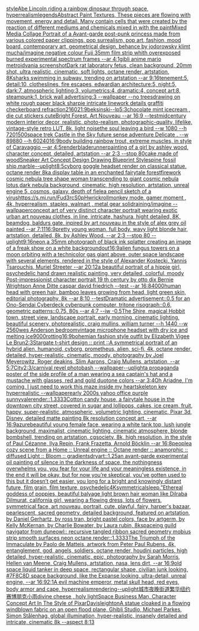 [style](https://www.ebank.nz/aiartgenerator?category=style)[Abe Lincoln riding a rainbow dinosaur through space, hyperrealism](https://www.ebank.nz/aiartgenerator?category=Abe%2520Lincoln%2520riding%2520a%2520rainbow%2520dinosaur%2520through%2520space%2C%2520hyperrealism)[legends](https://www.ebank.nz/aiartgenerator?category=legends)[Abstract Paint Textures, These pieces are flowing with movement, energy and detail. Many contain cells that were created by the reaction of different mediums and chemicals mixed in with the paint](https://www.ebank.nz/aiartgenerator?category=Abstract%2520Paint%2520Textures%2C%2520These%2520pieces%2520are%2520flowing%2520with%2520movement%2C%2520energy%2520and%2520detail.%2520Many%2520contain%2520cells%2520that%2520were%2520created%2520by%2520the%2520reaction%2520of%2520different%2520mediums%2520and%2520chemicals%2520mixed%2520in%2520with%2520the%2520paint)[Mixed Media Collage Portrait of a Avant-garde post-punk princess made from various colored paper clippings, pop surrealism, pop art, fashion, mood board, contemporary art, geometrical design, behance by jodorowsky klimt mucha](https://www.ebank.nz/aiartgenerator?category=Mixed%2520Media%2520Collage%2520Portrait%2520of%2520a%2520Avant-garde%2520post-punk%2520princess%2520made%2520from%2520various%2520colored%2520paper%2520clippings%2C%2520pop%2520surrealism%2C%2520pop%2520art%2C%2520fashion%2C%2520mood%2520board%2C%2520contemporary%2520art%2C%2520geometrical%2520design%2C%2520behance%2520by%2520jodorowsky%2520klimt%2520mucha)[/imagine negative colour Fuji 35mm film strip whith overexposed burned experimental spectrum frames --ar 4:1](https://www.ebank.nz/aiartgenerator?category=/imagine%2520negative%2520colour%2520Fuji%252035mm%2520film%2520strip%2520whith%2520overexposed%2520burned%2520experimental%2520spectrum%2520frames%2520--ar%25204%3A1)[gibli anime mario metroidvania screenshot](https://www.ebank.nz/aiartgenerator?category=gibli%2520anime%2520mario%2520metroidvania%2520screenshot)[Dark rat laboratory fetus, clean background, 20mm shot, ultra realistic, cinematic, soft lights, octane render, artstation, 8K](https://www.ebank.nz/aiartgenerator?category=Dark%2520rat%2520laboratory%2520fetus%2C%2520clean%2520background%2C%252020mm%2520shot%2C%2520ultra%2520realistic%2C%2520cinematic%2C%2520soft%2520lights%2C%2520octane%2520render%2C%2520artstation%2C%25208K)[sharks swimming in subway, trending on artstation --ar 9:16](https://www.ebank.nz/aiartgenerator?category=sharks%2520swimming%2520in%2520subway%2C%2520trending%2520on%2520artstation%2520--ar%25209%3A16)[tenement:5, detail:10, clotheslines, fire escapes, edwardian architecture:5, night:5, dark:7, atmospheric lighting:3, volumetrics:4, dramatic:4, concept art:8, steampunk:1, brick wall advertising:3 --wallpaper --no trees](https://www.ebank.nz/aiartgenerator?category=tenement%3A5%2C%2520detail%3A10%2C%2520clotheslines%2C%2520fire%2520escapes%2C%2520edwardian%2520architecture%3A5%2C%2520night%3A5%2C%2520dark%3A7%2C%2520atmospheric%2520lighting%3A3%2C%2520volumetrics%3A4%2C%2520dramatic%3A4%2C%2520concept%2520art%3A8%2C%2520steampunk%3A1%2C%2520brick%2520wall%2520advertising%3A3%2520--wallpaper%2520--no%2520trees)[drawing on white rough paper black sharpie intricate linework details graffiti checkerboard refraction](https://www.ebank.nz/aiartgenerator?category=drawing%2520on%2520white%2520rough%2520paper%2520black%2520sharpie%2520intricate%2520linework%2520details%2520graffiti%2520checkerboard%2520refraction)[2160](https://www.ebank.nz/aiartgenerator?category=2160)[21:9](https://www.ebank.nz/aiartgenerator?category=21%3A9)[beksinski](https://www.ebank.nz/aiartgenerator?category=beksinski)[--lp](https://www.ebank.nz/aiartgenerator?category=--lp)[5:3](https://www.ebank.nz/aiartgenerator?category=5%3A3)[chocolate mint icecream , die cut stickers,cute](https://www.ebank.nz/aiartgenerator?category=chocolate%2520mint%2520icecream%2520%2C%2520die%2520cut%2520stickers%2Ccute)[Bright Forest. Art Nouveau --ar 16:9 --test](https://www.ebank.nz/aiartgenerator?category=Bright%2520Forest.%2520Art%2520Nouveau%2520--ar%252016%3A9%2520--test)[midcentury modern interior decor, realistic, photo-realism, photographic-quality, lifelike, vintage-style retro LUT, 8k, light noise](https://www.ebank.nz/aiartgenerator?category=midcentury%2520modern%2520interior%2520decor%2C%2520realistic%2C%2520photo-realism%2C%2520photographic-quality%2C%2520lifelike%2C%2520vintage-style%2520retro%2520LUT%2C%25208k%2C%2520light%2520noise)[the soul leaving a bird --w 1080 --h 720](https://www.ebank.nz/aiartgenerator?category=the%2520soul%2520leaving%2520a%2520bird%2520--w%25201080%2520--h%2520720)[](https://www.ebank.nz/aiartgenerator?category=)[1500](https://www.ebank.nz/aiartgenerator?category=1500)[space trek Castle in the Sky future sense adventure Delicate . --w 89880 --h 60240](https://www.ebank.nz/aiartgenerator?category=space%2520trek%2520Castle%2520in%2520the%2520Sky%2520future%2520sense%2520adventure%2520Delicate%2520.%2520--w%252089880%2520--h%252060240)[16:9](https://www.ebank.nz/aiartgenerator?category=16%3A9)[body building rainbow trout, extreme muscles, in style of Caravaggio —ar 4:5](https://www.ebank.nz/aiartgenerator?category=body%2520building%2520rainbow%2520trout%2C%2520extreme%2520muscles%2C%2520in%2520style%2520of%2520Caravaggio%2520%E2%80%94ar%25204%3A5)[render](https://www.ebank.nz/aiartgenerator?category=render)[bladerunner](https://www.ebank.nz/aiartgenerator?category=bladerunner)[painting of a girl by ashley wood, character concept, detailed, artstation --ar 2:3 --stop 80](https://www.ebank.nz/aiartgenerator?category=painting%2520of%2520a%2520girl%2520by%2520ashley%2520wood%2C%2520character%2520concept%2C%2520detailed%2C%2520artstation%2520--ar%25202%3A3%2520--stop%252080)[cake,made of wood](https://www.ebank.nz/aiartgenerator?category=cake%2Cmade%2520of%2520wood)[Sneaker Art Concept Design Drawing Blueprint Style](https://www.ebank.nz/aiartgenerator?category=Sneaker%2520Art%2520Concept%2520Design%2520Drawing%2520Blueprint%2520Style)[spine fossil ship,marble](https://www.ebank.nz/aiartgenerator?category=spine%2520fossil%2520ship%2Cmarble)[--uplight](https://www.ebank.nz/aiartgenerator?category=--uplight)[8:5](https://www.ebank.nz/aiartgenerator?category=8%3A5)[cyborg goggle headset render on classical statue, octane render 8k](https://www.ebank.nz/aiartgenerator?category=cyborg%2520goggle%2520headset%2520render%2520on%2520classical%2520statue%2C%2520octane%2520render%25208k)[a display table in an enchanted fairytale forest](https://www.ebank.nz/aiartgenerator?category=a%2520display%2520table%2520in%2520an%2520enchanted%2520fairytale%2520forest)[firework cosmic nebula tree shape woman transcending to giant cosmic nebula lotus,dark nebula background, cinematic, high resolution, artstation, unreal engine 5, cosmos, galaxy, depth of fiele](https://www.ebank.nz/aiartgenerator?category=firework%2520cosmic%2520nebula%2520tree%2520shape%2520woman%2520transcending%2520to%2520giant%2520cosmic%2520nebula%2520lotus%2Cdark%2520nebula%2520background%2C%2520cinematic%2C%2520high%2520resolution%2C%2520artstation%2C%2520unreal%2520engine%25205%2C%2520cosmos%2C%2520galaxy%2C%2520depth%2520of%2520fiele)[a pencil sketch of a virus](https://www.ebank.nz/aiartgenerator?category=a%2520pencil%2520sketch%2520of%2520a%2520virus)[<https://s.mj.run/Fud3rcS0pHw>](https://www.ebank.nz/aiartgenerator?category=%3Chttps%3A//s.mj.run/Fud3rcS0pHw%3E)[rickroll](https://www.ebank.nz/aiartgenerator?category=rickroll)[monkey mode, gamer moment , 4k, hyperrealism, staples, walmart , metal gear solid](https://www.ebank.nz/aiartgenerator?category=monkey%2520mode%2C%2520gamer%2520moment%2520%2C%25204k%2C%2520hyperrealism%2C%2520staples%2C%2520walmart%2520%2C%2520metal%2520gear%2520solid)[raining](https://www.ebank.nz/aiartgenerator?category=raining)[/imagine --wallpaper](https://www.ebank.nz/aiartgenerator?category=/imagine%2520--wallpaper)[concept art of very distinct character portrait  wearing exotic urban art nouveau clothes, in line, intricate, hashura, hight detailed, 8K, beamdog, baldurs gate,  inpired by art nouveau in the style of alex grey oil painted --ar 7:11](https://www.ebank.nz/aiartgenerator?category=concept%2520art%2520of%2520very%2520distinct%2520character%2520portrait%2520%2520wearing%2520exotic%2520urban%2520art%2520nouveau%2520clothes%2C%2520in%2520line%2C%2520intricate%2C%2520hashura%2C%2520hight%2520detailed%2C%25208K%2C%2520beamdog%2C%2520baldurs%2520gate%2C%2520%2520inpired%2520by%2520art%2520nouveau%2520in%2520the%2520style%2520of%2520alex%2520grey%2520oil%2520painted%2520--ar%25207%3A11)[16:9](https://www.ebank.nz/aiartgenerator?category=16%3A9)[pretty young woman, full body, wavy light blonde hair, artstation, detailed, 8k, by Ashley Wood. --ar 2:3 --stop 80 --uplight](https://www.ebank.nz/aiartgenerator?category=pretty%2520young%2520woman%2C%2520full%2520body%2C%2520wavy%2520light%2520blonde%2520hair%2C%2520artstation%2C%2520detailed%2C%25208k%2C%2520by%2520Ashley%2520Wood.%2520--ar%25202%3A3%2520--stop%252080%2520--uplight)[9:16](https://www.ebank.nz/aiartgenerator?category=9%3A16)[neon,](https://www.ebank.nz/aiartgenerator?category=neon%2C)[a 35mm photograph of black ink splatter creating an image of a freak show on a white background](https://www.ebank.nz/aiartgenerator?category=a%252035mm%2520photograph%2520of%2520black%2520ink%2520splatter%2520creating%2520an%2520image%2520of%2520a%2520freak%2520show%2520on%2520a%2520white%2520background)[out](https://www.ebank.nz/aiartgenerator?category=out)[16:9](https://www.ebank.nz/aiartgenerator?category=16%3A9)[alien fungus towers on a moon orbiting with a technicolor gas giant above, outer space landscape with several elements, rendered in the style of Alexander Kostecki, Yannis Tsarouchis, Muriel Streeter --ar 20:12](https://www.ebank.nz/aiartgenerator?category=alien%2520fungus%2520towers%2520on%2520a%2520moon%2520orbiting%2520with%2520a%2520technicolor%2520gas%2520giant%2520above%2C%2520outer%2520space%2520landscape%2520with%2520several%2520elements%2C%2520rendered%2520in%2520the%2520style%2520of%2520Alexander%2520Kostecki%2C%2520Yannis%2520Tsarouchis%2C%2520Muriel%2520Streeter%2520--ar%252020%3A12)[a beautiful portrait of a hippie girl, psychedelic hand drawn realistic painting, very detailed, colorful, moody Post-impressionist character portrait 19 th century by otto dix Bernie Wrightson Anne Ditte caspar david friedrich --test --ar 16:8](https://www.ebank.nz/aiartgenerator?category=a%2520beautiful%2520portrait%2520of%2520a%2520hippie%2520girl%2C%2520psychedelic%2520hand%2520drawn%2520realistic%2520painting%2C%2520very%2520detailed%2C%2520colorful%2C%2520moody%2520Post-impressionist%2520character%2520portrait%252019%2520th%2520century%2520by%2520otto%2520dix%2520Bernie%2520Wrightson%2520Anne%2520Ditte%2520caspar%2520david%2520friedrich%2520--test%2520--ar%252016%3A8)[4000](https://www.ebank.nz/aiartgenerator?category=4000)[human head with green hair, bamboo leaves growing from head, light green skin, editorial photography, 8k --ar 8:10   --test](https://www.ebank.nz/aiartgenerator?category=human%2520head%2520with%2520green%2520hair%2C%2520bamboo%2520leaves%2520growing%2520from%2520head%2C%2520light%2520green%2520skin%2C%2520editorial%2520photography%2C%25208k%2520--ar%25208%3A10%2520%2520%2520--test)[Dramatic advertisement::0.5 for an Ono-Sendai Cyberdeck cyberpunk computer, tritone risograph::0.6, geometric patterns::0.75, 80s --ar 4:7 --iw -0.5](https://www.ebank.nz/aiartgenerator?category=Dramatic%2520advertisement%3A%3A0.5%2520for%2520an%2520Ono-Sendai%2520Cyberdeck%2520cyberpunk%2520computer%2C%2520tritone%2520risograph%3A%3A0.6%2C%2520geometric%2520patterns%3A%3A0.75%2C%252080s%2520--ar%25204%3A7%2520--iw%2520-0.5)[The Shire, magical Hobbit town, street view, landscape portrait, early morning, cinematic lighting, beautiful scenery, photorealistic, craig mullins, william turner --h 1440 --w 2560](https://www.ebank.nz/aiartgenerator?category=The%2520Shire%2C%2520magical%2520Hobbit%2520town%2C%2520street%2520view%2C%2520landscape%2520portrait%2C%2520early%2520morning%2C%2520cinematic%2520lighting%2C%2520beautiful%2520scenery%2C%2520photorealistic%2C%2520craig%2520mullins%2C%2520william%2520turner%2520--h%25201440%2520--w%25202560)[wes Anderson bedroom](https://www.ebank.nz/aiartgenerator?category=wes%2520Anderson%2520bedroom)[vintage microphone headset with dry ice and melting ice](https://www.ebank.nz/aiartgenerator?category=vintage%2520microphone%2520headset%2520with%2520dry%2520ice%2520and%2520melting%2520ice)[9000](https://www.ebank.nz/aiartgenerator?category=9000)[rotting](https://www.ebank.nz/aiartgenerator?category=rotting)[16:9](https://www.ebank.nz/aiartgenerator?category=16%3A9)[bohemian fashion style outfit by Elizabeth Vigee Le Brun](https://www.ebank.nz/aiartgenerator?category=bohemian%2520fashion%2520style%2520outfit%2520by%2520Elizabeth%2520Vigee%2520Le%2520Brun)[2:3](https://www.ebank.nz/aiartgenerator?category=2%3A3)[Stargate t-shirt design :: print ::](https://www.ebank.nz/aiartgenerator?category=Stargate%2520t-shirt%2520design%2520%3A%3A%2520print%2520%3A%3A)[A symmetrical portrait of an hybrid alien, humanoid, cyborg, prometheus, alien, sci-fi, 4k, octane render, detailed, hyper-realistic, cinematic, moody, photography by Joel Meyerowitz, Roger deakins, Slim Aarons, Craig Mullens, artstation, --ar 5:7](https://www.ebank.nz/aiartgenerator?category=A%2520symmetrical%2520portrait%2520of%2520an%2520hybrid%2520alien%2C%2520humanoid%2C%2520cyborg%2C%2520prometheus%2C%2520alien%2C%2520sci-fi%2C%25204k%2C%2520octane%2520render%2C%2520detailed%2C%2520hyper-realistic%2C%2520cinematic%2C%2520moody%2C%2520photography%2520by%2520Joel%2520Meyerowitz%2C%2520Roger%2520deakins%2C%2520Slim%2520Aarons%2C%2520Craig%2520Mullens%2C%2520artstation%2C%2520--ar%25205%3A7)[City](https://www.ebank.nz/aiartgenerator?category=City)[2:3](https://www.ebank.nz/aiartgenerator?category=2%3A3)[/carnival revel photobash --wallpaper](https://www.ebank.nz/aiartgenerator?category=/carnival%2520revel%2520photobash%2520--wallpaper)[--uplight](https://www.ebank.nz/aiartgenerator?category=--uplight)[a propaganda poster of the side profile of a man wearing a sea captain's hat and a mustache with glasses, red and gold duotone colors --ar 3:4](https://www.ebank.nz/aiartgenerator?category=a%2520propaganda%2520poster%2520of%2520the%2520side%2520profile%2520of%2520a%2520man%2520wearing%2520a%2520sea%2520captain%27s%2520hat%2520and%2520a%2520mustache%2520with%2520glasses%2C%2520red%2520and%2520gold%2520duotone%2520colors%2520--ar%25203%3A4)[Oh Ariadne, I'm coming, I just need to work this maze inside my heart](https://www.ebank.nz/aiartgenerator?category=Oh%2520Ariadne%2C%2520I%27m%2520coming%2C%2520I%2520just%2520need%2520to%2520work%2520this%2520maze%2520inside%2520my%2520heart)[skeleton key hyperrealistic --wallpaper](https://www.ebank.nz/aiartgenerator?category=skeleton%2520key%2520hyperrealistic%2520--wallpaper)[early 2000s yahoo office purple sunnyvale](https://www.ebank.nz/aiartgenerator?category=early%25202000s%2520yahoo%2520office%2520purple%2520sunnyvale)[render::1.3333](https://www.ebank.nz/aiartgenerator?category=render%3A%3A1.3333)[Cotton candy house, a fairytale house in the downtown city street, covered in sugar and lollipops, cakes, ice cream, fruit, happy, super-realistic, atmospheric, volumetric lighting, cinematic, Pixar 3d, Disney, detailed matte painting 8k resolution concept art, --ar 16:9](https://www.ebank.nz/aiartgenerator?category=Cotton%2520candy%2520house%2C%2520a%2520fairytale%2520house%2520in%2520the%2520downtown%2520city%2520street%2C%2520covered%2520in%2520sugar%2520and%2520lollipops%2C%2520cakes%2C%2520ice%2520cream%2C%2520fruit%2C%2520happy%2C%2520super-realistic%2C%2520atmospheric%2C%2520volumetric%2520lighting%2C%2520cinematic%2C%2520Pixar%25203d%2C%2520Disney%2C%2520detailed%2520matte%2520painting%25208k%2520resolution%2520concept%2520art%2C%2520--ar%252016%3A9)[azure](https://www.ebank.nz/aiartgenerator?category=azure)[beautiful young female face, wearing a white tank top, lush jungle background, maximalist, cinematic lighting, cinematic atmosphere, blonde bombshell, trending on artstation, cgsociety, 8k, high resolution, in the style of Paul Cézanne, Ilya Repin, Frank Frazetta, Arnold Böcklin --ar 16:8](https://www.ebank.nz/aiartgenerator?category=beautiful%2520young%2520female%2520face%2C%2520wearing%2520a%2520white%2520tank%2520top%2C%2520lush%2520jungle%2520background%2C%2520maximalist%2C%2520cinematic%2520lighting%2C%2520cinematic%2520atmosphere%2C%2520blonde%2520bombshell%2C%2520trending%2520on%2520artstation%2C%2520cgsociety%2C%25208k%2C%2520high%2520resolution%2C%2520in%2520the%2520style%2520of%2520Paul%2520C%C3%A9zanne%2C%2520Ilya%2520Repin%2C%2520Frank%2520Frazetta%2C%2520Arnold%2520B%C3%B6cklin%2520--ar%252016%3A8)[people](https://www.ebank.nz/aiartgenerator?category=people)[a cozy scene from a Home :: Unreal engine :: Octane render :: anamorphic :: diffused Light :: Bloom :: gradients](https://www.ebank.nz/aiartgenerator?category=a%2520cozy%2520scene%2520from%2520a%2520Home%2520%3A%3A%2520Unreal%2520engine%2520%3A%3A%2520Octane%2520render%2520%3A%3A%2520anamorphic%2520%3A%3A%2520diffused%2520Light%2520%3A%3A%2520Bloom%2520%3A%3A%2520gradients)[dry](https://www.ebank.nz/aiartgenerator?category=dry)[art::1.25](https://www.ebank.nz/aiartgenerator?category=art%3A%3A1.25)[an avant-garde experimental oil painting of silence in the darkness of space, the nothingness overwhelms you, you fear for your life and your meaningless existence, in the end it will be okay, but for now you’re skeptical, you’ve gotten used to this but it doesn’t get easier, you long for a bright and knowingly distant future, film grain, film texture, psychedelic](https://www.ebank.nz/aiartgenerator?category=an%2520avant-garde%2520experimental%2520oil%2520painting%2520of%2520silence%2520in%2520the%2520darkness%2520of%2520space%2C%2520the%2520nothingness%2520overwhelms%2520you%2C%2520you%2520fear%2520for%2520your%2520life%2520and%2520your%2520meaningless%2520existence%2C%2520in%2520the%2520end%2520it%2520will%2520be%2520okay%2C%2520but%2520for%2520now%2520you%E2%80%99re%2520skeptical%2C%2520you%E2%80%99ve%2520gotten%2520used%2520to%2520this%2520but%2520it%2520doesn%E2%80%99t%2520get%2520easier%2C%2520you%2520long%2520for%2520a%2520bright%2520and%2520knowingly%2520distant%2520future%2C%2520film%2520grain%2C%2520film%2520texture%2C%2520psychedelic)[4K](https://www.ebank.nz/aiartgenerator?category=4K)[symmetrical](https://www.ebank.nz/aiartgenerator?category=symmetrical)[sleep.”](https://www.ebank.nz/aiartgenerator?category=sleep.%E2%80%9D)[Ethereal goddess of poppies, beautiful balyage light brown hair woman like Dilraba Dilmurat, california girl, wearing a flowing dress, lots of flowers, symmetrical face, art nouveau, portrait, cute, playful, fairy, harper's bazaar, pearlescent, sacred geometry, detailed background, featured on artstation, by Daniel Gerhartz, by ross tran, bright pastel colors, face by artgerm, by Kelly McKernan, by Charlie Bowater, by Laura rubin, 8k](https://www.ebank.nz/aiartgenerator?category=Ethereal%2520goddess%2520of%2520poppies%2C%2520beautiful%2520balyage%2520light%2520brown%2520hair%2520woman%2520like%2520Dilraba%2520Dilmurat%2C%2520california%2520girl%2C%2520wearing%2520a%2520flowing%2520dress%2C%2520lots%2520of%2520flowers%2C%2520symmetrical%2520face%2C%2520art%2520nouveau%2C%2520portrait%2C%2520cute%2C%2520playful%2C%2520fairy%2C%2520harper%27s%2520bazaar%2C%2520pearlescent%2C%2520sacred%2520geometry%2C%2520detailed%2520background%2C%2520featured%2520on%2520artstation%2C%2520by%2520Daniel%2520Gerhartz%2C%2520by%2520ross%2520tran%2C%2520bright%2520pastel%2520colors%2C%2520face%2520by%2520artgerm%2C%2520by%2520Kelly%2520McKernan%2C%2520by%2520Charlie%2520Bowater%2C%2520by%2520Laura%2520rubin%2C%25208k)[spaceing guild navigator from dune](https://www.ebank.nz/aiartgenerator?category=spaceing%2520guild%2520navigator%2520from%2520dune)[owl:: recursive tangled ribbon sacred geometry mobius strip smooth surfaces neon octane render::1.3333](https://www.ebank.nz/aiartgenerator?category=owl%3A%3A%2520recursive%2520tangled%2520ribbon%2520sacred%2520geometry%2520mobius%2520strip%2520smooth%2520surfaces%2520neon%2520octane%2520render%3A%3A1.3333)[The Triumph of the Immaculate by Paolo de Matteis, artwork from Peter Paul Rubens, 4k, entanglement, god, angels, soldiers, octane render, houdini particles, high detailed, hyper-realistic, cinematic, epic, photography by Sarah Morris, Hellen van Meene, Craig Mullens, artstation, nasa, lens dirt, --ar 16:9](https://www.ebank.nz/aiartgenerator?category=The%2520Triumph%2520of%2520the%2520Immaculate%2520by%2520Paolo%2520de%2520Matteis%2C%2520artwork%2520from%2520Peter%2520Paul%2520Rubens%2C%25204k%2C%2520entanglement%2C%2520god%2C%2520angels%2C%2520soldiers%2C%2520octane%2520render%2C%2520houdini%2520particles%2C%2520high%2520detailed%2C%2520hyper-realistic%2C%2520cinematic%2C%2520epic%2C%2520photography%2520by%2520Sarah%2520Morris%2C%2520Hellen%2520van%2520Meene%2C%2520Craig%2520Mullens%2C%2520artstation%2C%2520nasa%2C%2520lens%2520dirt%2C%2520--ar%252016%3A9)[old space liquid tanker in deep space, rectangular shape, civilian junk looking, #7F8C8D space background, like the Expanse looking, ultra-detail, unreal engine, --ar 16:9](https://www.ebank.nz/aiartgenerator?category=old%2520space%2520liquid%2520tanker%2520in%2520deep%2520space%2C%2520rectangular%2520shape%2C%2520civilian%2520junk%2520looking%2C%2520%237F8C8D%2520space%2520background%2C%2520like%2520the%2520Expanse%2520looking%2C%2520ultra-detail%2C%2520unreal%2520engine%2C%2520--ar%252016%3A9)[2:1](https://www.ebank.nz/aiartgenerator?category=2%3A1)[A evil machine emperor, metal skull head, red eyes, body armor and cape, hyperrealism](https://www.ebank.nz/aiartgenerator?category=A%2520evil%2520machine%2520emperor%2C%2520metal%2520skull%2520head%2C%2520red%2520eyes%2C%2520body%2520armor%2520and%2520cape%2C%2520hyperrealism)[rendering](https://www.ebank.nz/aiartgenerator?category=rendering)[--uplight](https://www.ebank.nz/aiartgenerator?category=--uplight)[城市夜晚街道繁华纽约赛博朋克小雨](https://www.ebank.nz/aiartgenerator?category=%E5%9F%8E%E5%B8%82%E5%A4%9C%E6%99%9A%E8%A1%97%E9%81%93%E7%B9%81%E5%8D%8E%E7%BA%BD%E7%BA%A6%E8%B5%9B%E5%8D%9A%E6%9C%8B%E5%85%8B%E5%B0%8F%E9%9B%A8)[divine cheese , holy light](https://www.ebank.nz/aiartgenerator?category=divine%2520cheese%2520%2C%2520holy%2520light)[Space Business Man, Character Concept Art In The Style of Pixar](https://www.ebank.nz/aiartgenerator?category=Space%2520Business%2520Man%2C%2520Character%2520Concept%2520Art%2520In%2520The%2520Style%2520of%2520Pixar)[Davis](https://www.ebank.nz/aiartgenerator?category=Davis)[leighton](https://www.ebank.nz/aiartgenerator?category=leighton)[A statue cloaked in a flowing windblown fabric on an open flood plane, Ghibli Studio, Michael Parkes, Simon Stålenhag, global illumination, hyper-realistic, insanely detailed and intricate, cinematic 8k --aspect 8:13](https://www.ebank.nz/aiartgenerator?category=A%2520statue%2520cloaked%2520in%2520a%2520flowing%2520windblown%2520fabric%2520on%2520an%2520open%2520flood%2520plane%2C%2520Ghibli%2520Studio%2C%2520Michael%2520Parkes%2C%2520Simon%2520St%C3%A5lenhag%2C%2520global%2520illumination%2C%2520hyper-realistic%2C%2520insanely%2520detailed%2520and%2520intricate%2C%2520cinematic%25208k%2520--aspect%25208%3A13)